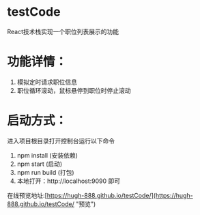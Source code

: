 # testCode
React技术栈实现一个职位列表展示的功能

# 功能详情：
1. 模拟定时请求职位信息
2. 职位循环滚动，鼠标悬停到职位时停止滚动


# 启动方式：
进入项目根目录打开控制台运行以下命令
1. npm install (安装依赖)
2. npm start (启动)
3. npm run build (打包)
4. 本地打开：http://localhost:9090 即可


在线预览地址:[https://hugh-888.github.io/testCode/](https://hugh-888.github.io/testCode/ "预览")

